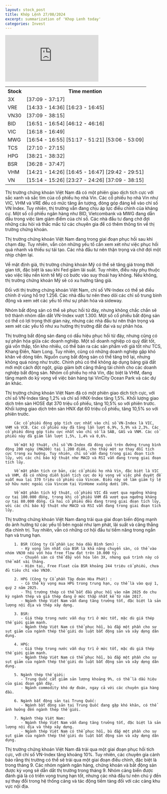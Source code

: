```yaml
---
layout: stock_post
title: Khớp Lệnh 27/08/2024
excerpt: summarization of 'Khop Lenh today'
categories: Invest
---
```


<iframe id="player" src="https://www.youtube.com/embed/X2jWNtv-2tA?enablejsapi=1" frameborder="0" allow="accelerometer; autoplay; clipboard-write; encrypted-media; gyroscope; picture-in-picture; web-share" allowfullscreen></iframe>

<table><tr><th>Stock</th><th>Time mention</th></tr><tr><td scope='row'>3X</td><td><a onclick='go_to(2229.34)'>[37:09 - 37:17] </a></td></tr><tr><td scope='row'>VRE</td><td><a onclick='go_to(873.64)'>[14:33 - 14:36] </a><a onclick='go_to(983.86)'>[16:23 - 16:45] </a></td></tr><tr><td scope='row'>VN30</td><td><a onclick='go_to(2229.34)'>[37:09 - 38:15] </a></td></tr><tr><td scope='row'>BID</td><td><a onclick='go_to(1011.78)'>[16:51 - 16:54] </a><a onclick='go_to(2772.02)'>[46:12 - 46:16] </a></td></tr><tr><td scope='row'>VIC</td><td><a onclick='go_to(978.34)'>[16:18 - 16:49] </a></td></tr><tr><td scope='row'>MWG</td><td><a onclick='go_to(1014.02)'>[16:54 - 16:55] </a><a onclick='go_to(3077.9)'>[51:17 - 51:21] </a><a onclick='go_to(3186.0)'>[53:06 - 53:09] </a></td></tr><tr><td scope='row'>TCS</td><td><a onclick='go_to(1630.86)'>[27:10 - 27:15] </a></td></tr><tr><td scope='row'>HPG</td><td><a onclick='go_to(2301.26)'>[38:21 - 38:32] </a></td></tr><tr><td scope='row'>BSR</td><td><a onclick='go_to(2188.0)'>[36:28 - 37:47] </a></td></tr><tr><td scope='row'>VHM</td><td><a onclick='go_to(861.96)'>[14:21 - 14:26] </a><a onclick='go_to(1005.52)'>[16:45 - 16:47] </a><a onclick='go_to(1782.24)'>[29:42 - 29:51] </a></td></tr><tr><td scope='row'>VN</td><td><a onclick='go_to(914.0)'>[15:14 - 15:26] </a><a onclick='go_to(1407.24)'>[23:27 - 24:26] </a><a onclick='go_to(2229.34)'>[37:09 - 38:15] </a></td></tr></table>

Thị trường chứng khoán Việt Nam đã có một phiên giao dịch tích cực với sắc xanh và sắc tím của cổ phiếu họ nhà Vin. Các cổ phiếu họ nhà Vin như VIC, VHM và VRE đều có mức tăng ấn tượng, đóng góp đáng kể vào chỉ số VN Index. Tuy nhiên, thị trường vẫn đang chịu áp lực điều chỉnh của kháng cự. Một số cổ phiếu ngân hàng như BID, Vietcombank và MWG đang dẫn đầu trong việc làm giảm điểm của chỉ số. Các nhà đầu tư đang chờ đợi những câu hỏi và thắc mắc từ các chuyên gia để có thêm thông tin về thị trường chứng khoán.

Thị trường chứng khoán Việt Nam đang trong giai đoạn phục hồi sau khi chạm đáy. Tuy nhiên, vẫn còn những yếu tố cần xem xét như việc phục hồi quá nhanh và thiếu sự tái tạo. Các nhà đầu tư nên thận trọng và chờ đợi một nhịp chậm lại.

Về mặt định giá, thị trường chứng khoán Mỹ có thể sẽ tăng giá trong thời gian tới, đặc biệt là sau khi Fed giảm lãi suất. Tuy nhiên, điều này phụ thuộc vào việc liệu nền kinh tế Mỹ có bước vào suy thoái hay không. Nếu không, thị trường chứng khoán Mỹ sẽ có xu hướng tăng giá.

Đối với thị trường chứng khoán Việt Nam, chỉ số VN-Index có thể sẽ điều chỉnh ở vùng hỗ trợ 1.256. Các nhà đầu tư nên theo dõi các chỉ số trung bình động và xem xét các yếu tố như sự phân hóa và sideway.

Nhóm bất động sản có thể sẽ phục hồi từ đáy, nhưng không chắc chắn sẽ trở thành nhóm dẫn dắt VN-Index vượt 1.300. Một số cổ phiếu bất động sản có thể có lợi trong thời gian này, nhưng các nhà đầu tư nên thận trọng và xem xét các yếu tố như xu hướng thị trường đất đai và sự phân hóa.

Thị trường bất động sản đang có dấu hiệu phục hồi từ đáy, nhưng cũng có sự phân hóa giữa các doanh nghiệp. Một số doanh nghiệp có quỹ đất tốt, giá vốn thấp, tồn kho nhiều, có thể bán ra các sản phẩm với giá tốt như TCS, Khang Điền, Nam Long. Tuy nhiên, cũng có những doanh nghiệp gặp khó khăn về dòng tiền. Nguồn cung bất động sản có thể tăng trở lại, nhưng không quá nóng như trước. Chính phủ có thể không áp dụng bảng giá đất mới một cách đột ngột, giúp giảm bớt căng thẳng tài chính cho các doanh nghiệp bất động sản. Nhóm cổ phiếu họ nhà Vin, đặc biệt là VHM, đang tăng mạnh do kỳ vọng về việc bán hàng tại VinCity Ocean Park và các dự án khác.

Thị trường chứng khoán Việt Nam đã có một phiên giao dịch tích cực, với chỉ số VN-Index tăng 1,2% và chỉ số HNX-Index tăng 1,5%. Khối lượng giao dịch trên sàn HOSE đạt 370 triệu cổ phiếu, tăng 10,5% so với phiên trước. Khối lượng giao dịch trên sàn HNX đạt 60 triệu cổ phiếu, tăng 10,5% so với phiên trước.

        Các cổ phiếu đóng góp tích cực nhất vào chỉ số VN-Index là VIC, VHM và VCB. Các cổ phiếu này đã tăng lần lượt 6,9%, 5,9% và 2,3%. Các cổ phiếu đóng góp tiêu cực nhất vào chỉ số là SAB, GAS và VNM. Các cổ phiếu này đã giảm lần lượt 1,5%, 1,4% và 0,6%.

        Về mặt kỹ thuật, chỉ số VN-Index đã đóng cửa trên đường trung bình động 200 ngày (MA200) tại 1.200 điểm, cho thấy một sự thay đổi tích cực trong xu hướng. Tuy nhiên, chỉ số vẫn đang trong giai đoạn tích lũy, với các chỉ báo kỹ thuật như MACD và RSI vẫn đang trong giai đoạn tích lũy.

        Về mặt phân tích cơ bản, các cổ phiếu họ nhà Vin, đặc biệt là VIC và VHM, đã có những diễn biến tích cực do kỳ vọng về việc phê duyệt đề xuất mua lại 370 triệu cổ phiếu của Vincom. Điều này sẽ làm giảm tỷ lệ sở hữu nước ngoài của Vincom tại VinHome xuống dưới 10%.

        Về mặt phân tích kỹ thuật, cổ phiếu VIC đã vượt qua ngưỡng kháng cự tại 100.000 đồng, trong khi cổ phiếu VHM đã vượt qua ngưỡng kháng cự tại 80.000 đồng. Cả hai cổ phiếu đều đang trong giai đoạn tích lũy, với các chỉ báo kỹ thuật như MACD và RSI vẫn đang trong giai đoạn tích lũy.

Thị trường chứng khoán Việt Nam đang trải qua giai đoạn biến động mạnh do ảnh hưởng từ các yếu tố bên ngoài như lạm phát, lãi suất và căng thẳng địa chính trị. Tuy nhiên, vẫn có những cơ hội đầu tư tiềm năng trong ngắn hạn và trung hạn.

        1. BSR (Công ty Cổ phần Lọc hóa dầu Bình Sơn) :
           - Kỳ vọng lớn nhất của BSR là khả năng chuyển sàn, có thể vào nhóm VN30 nếu vốn hóa free flow đạt trên 10.000 tỷ.
           - Chuyển sàn có thể đẩy vốn hóa lên 3X, nhưng quá trình này có thể mất vài tháng.
           - Hiện tại, Free Float của BSR khoảng 244 triệu cổ phiếu, chưa đủ tiêu chí vào VN30.

        2. HPG (Công ty Cổ phần Tập đoàn Hòa Phát) :
           - Có thể kỳ vọng mua HPG trong trung hạn, cụ thể là vào quý 1, quý 2 năm 2025.
           - Thị trường thép có thể bắt đầu phục hồi vào năm 2025 do chu kỳ ngành thép và giá thép đang ở mức thấp nhất kể từ năm 2017.
           - Ngành thép Việt Nam vẫn đang tăng trưởng tốt, đặc biệt là sản lượng nội địa và thép xây dựng.

        3. BSR:
           - Giá thép trong nước vẫn duy trì ở mức tốt, mặc dù giá thép thế giới giảm mạnh.
           - Ngành thép Việt Nam có thể phục hồi, bù đắp một phần cho sự sụt giảm của ngành thép thế giới do luật bất động sản và xây dựng dân dụng.

        4. HPG:
           - Giá thép trong nước vẫn duy trì ở mức tốt, mặc dù giá thép thế giới giảm mạnh.
           - Ngành thép Việt Nam có thể phục hồi, bù đắp một phần cho sự sụt giảm của ngành thép thế giới do luật bất động sản và xây dựng dân dụng.

        5. Ngành thép thế giới:
           - Trung Quốc cắt giảm sản lượng khoảng 9%, có thể là dấu hiệu của giai đoạn gần đáy.
           - Ngành commodity khó dự đoán, ngay cả với các chuyên gia hàng đầu.

        6. Ngành bất động sản tại Trung Quốc:
           - Ngành bất động sản tại Trung Quốc đang gặp khó khăn, có thể ảnh hưởng đến ngành thép thế giới.

        7. Ngành thép Việt Nam:
           - Ngành thép Việt Nam vẫn đang tăng trưởng tốt, đặc biệt là sản lượng nội địa và thép xây dựng.
           - Ngành thép Việt Nam có thể phục hồi, bù đắp một phần cho sự sụt giảm của ngành thép thế giới do luật bất động sản và xây dựng dân dụng.

Thị trường chứng khoán Việt Nam đã trải qua một giai đoạn phục hồi tích cực, với chỉ số VN-Index tăng khoảng 10%. Tuy nhiên, các chuyên gia cảnh báo rằng thị trường có thể sẽ trải qua một giai đoạn điều chỉnh, đặc biệt là trong tháng 9. Các nhóm ngành ngân hàng, chứng khoán và bất động sản được kỳ vọng sẽ dẫn dắt thị trường trong tháng 9. Nhóm cảng biển được đánh giá là có triển vọng trung hạn tốt, nhưng các nhà đầu tư nên chú ý đến sự thay đổi trong hệ thống cảng và tác động tiềm tàng đối với các cảng khu vực nội địa.